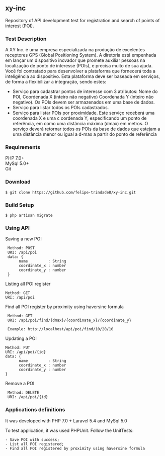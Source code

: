 ## xy-inc
Repository of API development test for registration and search of points of interest (POI).

### Test Description

A XY Inc. é uma empresa especializada na produção de excelentes receptores GPS (Global
Positioning System). A diretoria está empenhada em lançar um dispositivo inovador que
promete auxiliar pessoas na localização de ponto de interesse (POIs), e precisa muito de sua
ajuda. <br />
Você foi contratado para desenvolver a plataforma que fornecerá toda a inteligência ao
dispositivo. Esta plataforma deve ser baseada em serviços, de forma a flexibilizar a integração, sendo
estes: <br />

- Serviço para cadastrar pontos de interesse com 3 atributos: Nome do POI, Coordenada X (inteiro não
negativo) Coordenada Y (inteiro não negativo). Os POIs devem ser armazenados em uma base de dados. <br />
- Serviço para listar todos os POIs cadastrados. <br />
- Serviço para listar POIs por proximidade. Este serviço receberá uma coordenada X e uma c
oordenada Y, especificando um ponto de referência, em como uma distância máxima (dmax)
em metros. O serviço deverá retornar todos os POIs da base de dados que estejam a uma distância
menor ou igual a d-max a partir do ponto de referência <br />


### Requirements

PHP 7.0+ <br />
MySql 5.0+ <br />
Git

### Download

	$ git clone https://github.com/felipe-trindade8/xy-inc.git

### Build Setup

    $ php artisan migrate

### Using API

Saving a new POI
 
	 Method: POST
	 URI: /api/poi
	 data: {
	      name         : String
	      coordinate_x : number
	      coordinate_y : number
	 }


Listing all POI register

	Method: GET
	URI: /api/poi


Find all POI register by proximity using haversine formula
 
	 Method: GET
	 URI: /api/poi/find/{dmax}/{coordinate_x}/{coordinate_y}
	 
	 Example: http://localhost/api/poi/find/10/20/10
	
 

Updating a POI
 
	Method: PUT
	URI: /api/poi/{id}
	data: {
	      name         : String
	      coordinate_x : number
	      coordinate_y : number
	}
	
	
 Remove a POI
 
	 Method: DELETE
	 URI: /api/poi/{id}
 

### Applications definitions

 It was developed with PHP 7.0 + Laravel 5.4 and MySql 5.0
 
 To test application, it was used PHPUnit.
 Follow the UnitTests:
 
	- Save POI with success;
	- List all POI registered;
	- Find all POI registered by proximity using haversine formula